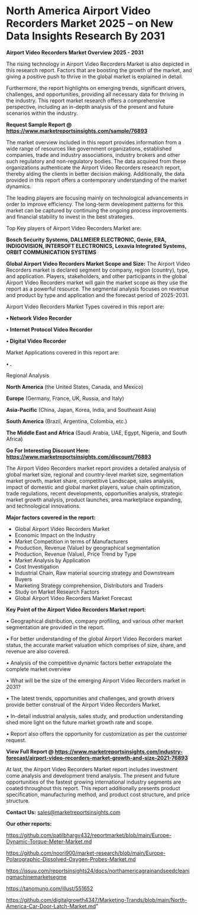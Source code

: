 # North America Airport Video Recorders Market 2025 – on New Data Insights Research By 2031

<Strong> Airport Video Recorders Market Overview 2025 - 2031</strong>

The rising technology in Airport Video Recorders Market is also depicted in this research report. Factors that are boosting the growth of the market, and giving a positive push to thrive in the global market is explained in detail.

Furthermore, the report highlights on emerging trends, significant drivers, challenges, and opportunities, providing all necessary data for thriving in the industry. This report market research offers a comprehensive perspective, including an in-depth analysis of the present and future scenarios within the industry.

<strong>Request Sample Report @ <a href=https://www.marketreportsinsights.com/sample/76893>https://www.marketreportsinsights.com/sample/76893</a></strong>

The market overview included in this report provides information from a wide range of resources like government organizations, established companies, trade and industry associations, industry brokers and other such regulatory and non-regulatory bodies. The data acquired from these organizations authenticate the Airport Video Recorders research report, thereby aiding the clients in better decision making. Additionally, the data provided in this report offers a contemporary understanding of the market dynamics.

The leading players are focusing mainly on technological advancements in order to improve efficiency. The long-term development patterns for this market can be captured by continuing the ongoing process improvements and financial stability to invest in the best strategies.

Top Key players of Airport Video Recorders Market are:

<strong>Bosch Security Systems, DALLMEIER ELECTRONIC, Genie, ERA, INDIGOVISION, INTERSOFT ELECTRONICS, Lexavia Integrated Systems, ORBIT COMMUNICATION SYSTEMS</strong>

<strong><b>Global Airport Video Recorders Market Scope and Size:</b></strong>
The Airport Video Recorders market is declared segment by company, region (country), type, and application. Players, stakeholders, and other participants in the global Airport Video Recorders market will gain the market scope as they use the report as a powerful resource. The segmental analysis focuses on revenue and product by type and application and the forecast period of 2025-2031.

Airport Video Recorders Market Types covered in this report are:

<strong>• Network Video Recorder

• Internet Protocol Video Recorder

• Digital Video Recorder</strong>

Market Applications covered in this report are:

<strong>• .</strong> 

Regional Analysis

<strong>North America</strong> (the United States, Canada, and Mexico)

<strong>Europe</strong> (Germany, France, UK, Russia, and Italy)

<strong>Asia-Pacific</strong> (China, Japan, Korea, India, and Southeast Asia)

<strong>South America</strong> (Brazil, Argentina, Colombia, etc.)

<strong>The Middle East and Africa</strong> (Saudi Arabia, UAE, Egypt, Nigeria, and South Africa)

<strong>Go For Interesting Discount Here: <a href=https://www.marketreportsinsights.com/discount/76893>https://www.marketreportsinsights.com/discount/76893</a></strong>

The Airport Video Recorders market report provides a detailed analysis of global market size, regional and country-level market size, segmentation market growth, market share, competitive Landscape, sales analysis, impact of domestic and global market players, value chain optimization, trade regulations, recent developments, opportunities analysis, strategic market growth analysis, product launches, area marketplace expanding, and technological innovations.

<strong><b>Major factors covered in the report:</b></strong>
<ul>
  <li>Global Airport Video Recorders Market </li>
  <li>Economic Impact on the Industry</li>
  <li>Market Competition in terms of Manufacturers</li>
  <li>Production, Revenue (Value) by geographical segmentation</li>
  <li>Production, Revenue (Value), Price Trend by Type</li>
  <li>Market Analysis by Application</li>
  <li>Cost Investigation</li>
  <li>Industrial Chain, Raw material sourcing strategy and Downstream Buyers</li>
  <li>Marketing Strategy comprehension, Distributors and Traders</li>
  <li>Study on Market Research Factors</li>
  <li>Global Airport Video Recorders Market Forecast</li>
</ul>

<strong><b>Key Point of the Airport Video Recorders Market report:</b></strong>

• Geographical distribution, company profiling, and various other market segmentation are provided in the report.

• For better understanding of the global Airport Video Recorders market status, the accurate market valuation which comprises of size, share, and revenue are also covered.

• Analysis of the competitive dynamic factors better extrapolate the complete market overview

• What will be the size of the emerging Airport Video Recorders market in 2031?

• The latest trends, opportunities and challenges, and growth drivers provide better construal of the Airport Video Recorders Market.

• In-detail industrial analysis, sales study, and production understanding shed more light on the future market growth rate and scope.

• Report also offers the opportunity for customization as per the customer request.

<strong><b>View Full Report @ <a href=https://www.marketreportsinsights.com/industry-forecast/airport-video-recorders-market-growth-and-size-2021-76893>https://www.marketreportsinsights.com/industry-forecast/airport-video-recorders-market-growth-and-size-2021-76893</a></b></strong>


At last, the Airport Video Recorders Market report includes investment come analysis and development trend analysis. The present and future opportunities of the fastest growing international industry segments are coated throughout this report. This report additionally presents product specification, manufacturing method, and product cost structure, and price structure.

<strong>Contact Us:</strong>
sales@marketreportsinsights.com

<strong>Our other reports:</strong>

<a href=https://github.com/patilbhargv432/reportmarket/blob/main/Europe-Dynamic-Torque-Meter-Market.md>https://github.com/patilbhargv432/reportmarket/blob/main/Europe-Dynamic-Torque-Meter-Market.md</a>

<a href=https://github.com/noori900/market-research/blob/main/Europe-Polarographic-Dissolved-Oxygen-Probes-Market.md>https://github.com/noori900/market-research/blob/main/Europe-Polarographic-Dissolved-Oxygen-Probes-Market.md</a>

<a href=https://issuu.com/reportsinsights24/docs/northamericagrainandseedcleaningmachinemarketsegme>https://issuu.com/reportsinsights24/docs/northamericagrainandseedcleaningmachinemarketsegme</a>

<a href=https://tanomuno.com/illust/551652>https://tanomuno.com/illust/551652</a>

<a href=https://github.com/digitalgrowth4347/Marketing-Trands/blob/main/North-America-Car-Door-Latch-Market.md>https://github.com/digitalgrowth4347/Marketing-Trands/blob/main/North-America-Car-Door-Latch-Market.md</a>"
